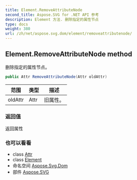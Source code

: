 ```yaml
---
title: Element.RemoveAttributeNode
second_title: Aspose.SVG for .NET API 参考
description: Element 方法. 删除指定的属性节点
type: docs
weight: 380
url: /zh/net/aspose.svg.dom/element/removeattributenode/
---
```

## Element.RemoveAttributeNode method

删除指定的属性节点。

```csharp
public Attr RemoveAttributeNode(Attr oldAttr)
```

| 范围 | 类型 | 描述 |
| --- | --- | --- |
| oldAttr | Attr | 旧属性。 |

### 返回值

返回属性

### 也可以看看

* class [Attr](../../attr/)
* class [Element](../)
* 命名空间 [Aspose.Svg.Dom](../../element/)
* 部件 [Aspose.SVG](../../../)


